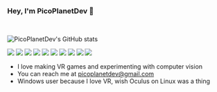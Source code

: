 ### Hey, I'm PicoPlanetDev 👋

<br>

![PicoPlanetDev's GitHub stats](https://github-readme-stats.vercel.app/api?username=PicoPlanetDev&show_icons=true&title_color=4da0f4&icon_color=4da0f4&bg_color=0d1117&text_color=cccccc&border_color=4da0f4)

![](https://img.shields.io/badge/OS-Windows-informational?style=flat&logo=Windows&logoColor=0078D6&color=4da0f4)
![](https://img.shields.io/badge/Shell-Powershell-informational?style=flat&logo=Powershell&logoColor=5391FE&color=4da0f4)
![](https://img.shields.io/badge/OS-Linux-informational?style=flat&logo=Linux&logoColor=FCC624&color=4da0f4)
![](https://img.shields.io/badge/Shell-GNU_Bash-informational?style=flat&logo=GNUBash&logoColor=4EAA25&color=4da0f4)
![](https://img.shields.io/badge/Editor-VS_Code-informational?style=flat&logo=VisualStudioCode&logoColor=007ACC&color=4da0f4)
![](https://img.shields.io/badge/Code-Python-informational?style=flat&logo=Python&logoColor=3776AB&color=4da0f4)
![](https://img.shields.io/badge/Editor-VS_Code-informational?style=flat&logo=VisualStudio&logoColor=5C2D91&color=4da0f4)
![](https://img.shields.io/badge/Code-C_Sharp-informational?style=flat&logo=CSharp&logoColor=239120&color=4da0f4)
![](https://img.shields.io/badge/Game_Engine-Unity-informational?style=flat&logo=Unity&logoColor=FFF&color=4da0f4)
![](https://img.shields.io/badge/VR-Oculus-informational?style=flat&logo=Oculus&logoColor=FFF&color=4da0f4)

- I love making VR games and experimenting with computer vision
- You can reach me at picoplanetdev@gmail.com
- Windows user because I love VR, wish Oculus on Linux was a thing